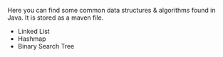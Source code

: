 Here you can find some common data structures & algorithms found in Java. It is stored as a maven file.
- Linked List
- Hashmap 
- Binary Search Tree 
